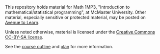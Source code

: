 This repository holds material for Math 1MP3, "Introduction to mathematical/statistical programming", at McMaster University. Other material, especially sensitive or protected material, may be posted on [Avenue to Learn](http://avenue.mcmaster.ca).

Unless noted otherwise, material is licensed under the [Creative Commons CC-BY-SA license](https://creativecommons.org/licenses/by-sa/4.0/legalcode).

See the [course outline](http://htmlpreview.github.io/?https://github.com/bbolker/math1mp/blob/master/admin/outline.html) and [plan](./admin/plan.md) for more information.
